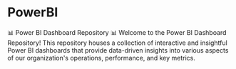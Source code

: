 # PowerBI
📊 Power BI Dashboard Repository 📊  Welcome to the Power BI Dashboard Repository! This repository houses a collection of interactive and insightful Power BI dashboards that provide data-driven insights into various aspects of our organization's operations, performance, and key metrics.
